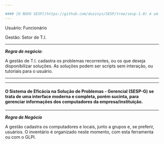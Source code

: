 ```yaml
---

#### [O NOVO SESP](https://github.com/duzzsys/SESP/tree/sesp-1.0) é um sistema 'maleável' ao escopo. Direcionado às gestões de T.I. de empresas.
---
```

Usuário: Funcionário

Gestão: Setor de T.I.

---
**_Regra de negócio_**: 

A gestão de T.I. cadastra os problemas recorrentes, ou os que deseja disponibilizar soluções. As soluções podem ser scripts sem interação, ou tutoriais para o usuário.


---
---

#### O Sistema de Eficácia na Solução de Problemas - Gerencial (SESP-G) se trata de uma interface moderna e completa, porém sucinta, para gerenciar informações dos computadores da empresa/instituição. 

---
**_Regra de Negócio_**

A gestão cadastra os computadores e locais, junto a grupos e, se preferir, usuários. O inventário é organizado neste momento, com esta ferramenta ou com o GLPI.